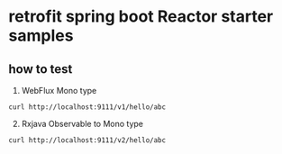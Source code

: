 # retrofit spring boot Reactor starter samples

## how to test

1. WebFlux Mono type
```shell
curl http://localhost:9111/v1/hello/abc
```

2. Rxjava Observable to Mono type
```shell
curl http://localhost:9111/v2/hello/abc
```
